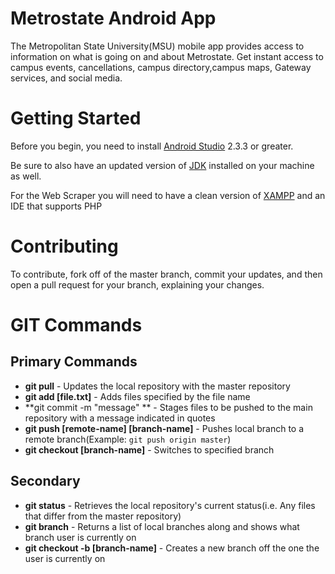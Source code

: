 # Metrostate Android App

The Metropolitan State University(MSU) mobile app provides access to information on what is going on and about Metrostate. Get instant access to campus events, cancellations, campus directory,campus maps, Gateway services, and social media. 

# Getting Started

Before you begin, you need to install [Android Studio](https://developer.android.com/studio/index.html) 2.3.3 or greater.

Be sure to also have an updated version of [JDK](http://www.oracle.com/technetwork/java/javase/downloads/index.html) installed on your machine as well.

For the Web Scraper you will need to have a clean version of [XAMPP](https://www.google.com/search?q=xampp&ie=utf-8&oe=utf-8&client=firefox-b-1-ab) and an IDE that supports PHP

# Contributing

To contribute, fork off of the master branch, commit your updates, and then open a pull request for your branch, explaining your changes.

# GIT Commands


## Primary Commands
- **git pull** - Updates the local repository with the master repository
- **git add [file.txt]** - Adds files specified by the file name
- **git commit -m "message" ** - Stages files to be pushed to the main repository with a message indicated in quotes
- **git push [remote-name] [branch-name]** - Pushes local branch to a remote branch(Example: `git push origin master`)
- **git checkout [branch-name]** - Switches to specified branch

## Secondary
- **git status** - Retrieves the local repository's current status(i.e. Any files that differ from the master repository)
- **git branch** - Returns a list of local branches along and shows what branch user is currently on
- **git checkout -b [branch-name]** - Creates a new branch off the one the user is currently on

